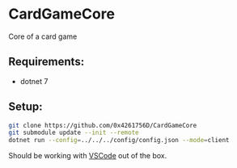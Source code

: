 # CardGameCore
Core of a card game


## Requirements:
* dotnet 7

## Setup:
```bash
git clone https://github.com/0x4261756D/CardGameCore
git submodule update --init --remote
dotnet run --config=../../../config/config.json --mode=client
```
Should be working with [VSCode](https://vscodium.com/) out of the box.